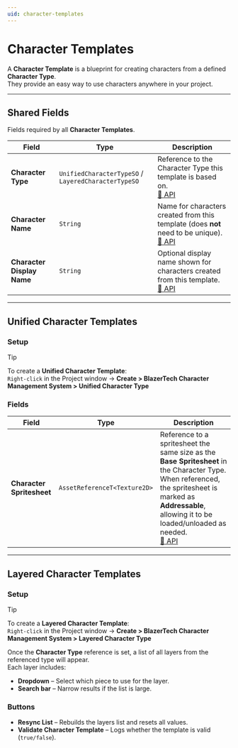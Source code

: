 ```yaml
---
uid: character-templates
---
```


# Character Templates

A **Character Template** is a blueprint for creating characters from a defined **Character Type**.  
They provide an easy way to use characters anywhere in your project.

---

## Shared Fields

Fields required by all **Character Templates**.

| Field | Type | Description |
|-------|------|-------------|
| **Character Type** | `UnifiedCharacterTypeSO` / `LayeredCharacterTypeSO` | Reference to the Character Type this template is based on.<br>[🔗 API](xref:BlazerTech.CharacterManagement.Characters.CharacterTemplateBaseSO`2.CharacterType) |
| **Character Name** | `String` | Name for characters created from this template (does **not** need to be unique).<br>[🔗 API](xref:BlazerTech.CharacterManagement.Characters.CharacterTemplateBaseSO`2.CharacterName) |
| **Character Display Name** | `String` | Optional display name shown for characters created from this template.<br>[🔗 API](xref:BlazerTech.CharacterManagement.Characters.CharacterTemplateBaseSO`2.CharacterDisplayName) |

---

## Unified Character Templates

### Setup
> [!TIP]  
> To create a **Unified Character Template**:  
> `Right-click` in the Project window → **Create > BlazerTech Character Management System > Unified Character Type**

### Fields

| Field | Type | Description |
|-------|------|-------------|
| **Character Spritesheet** | `AssetReferenceT<Texture2D>` | Reference to a spritesheet the same size as the **Base Spritesheet** in the Character Type. When referenced, the spritesheet is marked as **Addressable**, allowing it to be loaded/unloaded as needed.<br>[🔗 API](xref:BlazerTech.CharacterManagement.Characters.UnifiedCharacterTemplateSO.CharacterSpritesheet) |

---

## Layered Character Templates

### Setup
> [!TIP]  
> To create a **Layered Character Template**:  
> `Right-click` in the Project window → **Create > BlazerTech Character Management System > Layered Character Type**

Once the **Character Type** reference is set, a list of all layers from the referenced type will appear.  
Each layer includes:  
- **Dropdown** – Select which piece to use for the layer.  
- **Search bar** – Narrow results if the list is large.  

### Buttons
- **Resync List** – Rebuilds the layers list and resets all values.  
- **Validate Character Template** – Logs whether the template is valid (`true/false`).  
